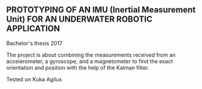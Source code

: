 ## PROTOTYPING OF AN IMU (Inertial Measurement Unit) FOR AN UNDERWATER ROBOTIC APPLICATION
Bachelor's thesis 2017

The project is about combining the measurements received from an accelerometer, a gyroscope, and a magnetometer to find the exact orientation and position with the help of the Kalman filter.

Tested on Kuka Agilus
